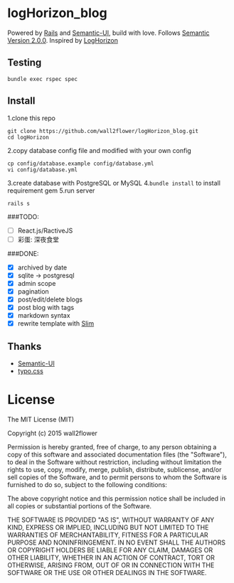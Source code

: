 # logHorizon_blog

Powered by [Rails](https://github.com/rails/rails) and [Semantic-UI](https://github.com/Semantic-Org/Semantic-UI), build with love. Follows [Semantic Version 2.0.0](http://semver.org/). Inspired by [LogHorizon](http://www3.nhk.or.jp/anime/loghorizon/)

## Testing
```
bundle exec rspec spec
```

## Install
1.clone this repo
```
git clone https://github.com/wall2flower/logHorizon_blog.git
cd logHorizon
```
2.copy database config file and modified with your own config
```
cp config/database.example config/database.yml
vi config/database.yml
```
3.create database with PostgreSQL or MySQL
4.`bundle install` to install requirement gem
5.run server
```
rails s
```

###TODO:
- [ ] React.js/RactiveJS
- [ ] 彩蛋: 深夜食堂

###DONE:
- [x] archived by date
- [x] sqlite -> postgresql
- [x] admin scope
- [x] pagination
- [x] post/edit/delete blogs
- [x] post blog with tags
- [x] markdown syntax
- [x] rewrite template with [Slim](http://slim-lang.com/)

## Thanks
- [Semantic-UI](https://github.com/Semantic-Org/Semantic-UI)
- [typo.css](https://github.com/sofish/typo.css)

# License
The MIT License (MIT)

Copyright (c) 2015 wall2flower

Permission is hereby granted, free of charge, to any person obtaining a copy
of this software and associated documentation files (the "Software"), to deal
in the Software without restriction, including without limitation the rights
to use, copy, modify, merge, publish, distribute, sublicense, and/or sell
copies of the Software, and to permit persons to whom the Software is
furnished to do so, subject to the following conditions:

The above copyright notice and this permission notice shall be included in all
copies or substantial portions of the Software.

THE SOFTWARE IS PROVIDED "AS IS", WITHOUT WARRANTY OF ANY KIND, EXPRESS OR
IMPLIED, INCLUDING BUT NOT LIMITED TO THE WARRANTIES OF MERCHANTABILITY,
FITNESS FOR A PARTICULAR PURPOSE AND NONINFRINGEMENT. IN NO EVENT SHALL THE
AUTHORS OR COPYRIGHT HOLDERS BE LIABLE FOR ANY CLAIM, DAMAGES OR OTHER
LIABILITY, WHETHER IN AN ACTION OF CONTRACT, TORT OR OTHERWISE, ARISING FROM,
OUT OF OR IN CONNECTION WITH THE SOFTWARE OR THE USE OR OTHER DEALINGS IN THE
SOFTWARE.
